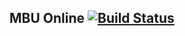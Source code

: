 ## MBU Online [![Build Status](https://travis-ci.org/dmurtari/mbu-online.svg?branch=master)](https://travis-ci.org/dmurtari/mbu-online)


